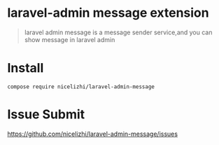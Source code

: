 laravel-admin message extension
======
> laravel admin message is a message sender service,and you can show message in laravel admin

# Install
```
compose require nicelizhi/laravel-admin-message
```

# Issue Submit
https://github.com/nicelizhi/laravel-admin-message/issues